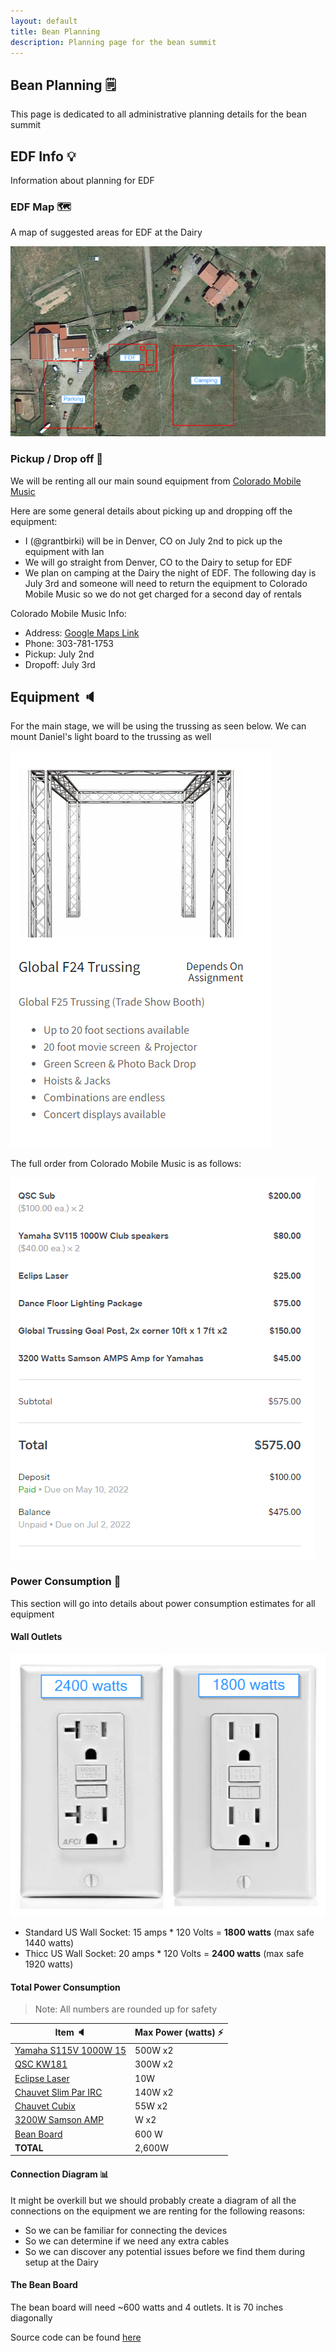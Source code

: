 ```yaml
---
layout: default
title: Bean Planning
description: Planning page for the bean summit
---
```


## Bean Planning 🗒️

This page is dedicated to all administrative planning details for the bean summit

## EDF Info 💡

Information about planning for EDF

### EDF Map 🗺️

A map of suggested areas for EDF at the Dairy

![edf-map](assets/images/edf-map.png)

### Pickup / Drop off 🚗

We will be renting all our main sound equipment from [Colorado Mobile Music](https://coloradomobilemusic.com/)

Here are some general details about picking up and dropping off the equipment:

- I (@grantbirki) will be in Denver, CO on July 2nd to pick up the equipment with Ian
- We will go straight from Denver, CO to the Dairy to setup for EDF
- We plan on camping at the Dairy the night of EDF. The following day is July 3rd and someone will need to return the equipment to Colorado Mobile Music so we do not get charged for a second day of rentals

Colorado Mobile Music Info:

- Address: [Google Maps Link](https://goo.gl/maps/QLXCj81rMXbLHF4cA)
- Phone: 303-781-1753
- Pickup: July 2nd
- Dropoff: July 3rd

## Equipment 🔈

For the main stage, we will be using the trussing as seen below. We can mount Daniel's light board to the trussing as well

![trussing](assets/images/trussing.png)

The full order from Colorado Mobile Music is as follows:

![full-order](assets/images/full-order.png)

### Power Consumption 🔌

This section will go into details about power consumption estimates for all equipment

#### Wall Outlets

![wall-outlets](assets/images/wall-outlets.png)

- Standard US Wall Socket: 15 amps * 120 Volts = **1800 watts** (max safe 1440 watts)
- Thicc US Wall Socket: 20 amps * 120 Volts = **2400 watts** (max safe 1920 watts)

#### Total Power Consumption

> Note: All numbers are rounded up for safety

| Item 🔈 | Max Power (watts) ⚡ |
| ------ | ----------- |
| [Yamaha S115V 1000W 15](assets/images/S115V-speaker.png) | 500W x2 |
| [QSC KW181](assets/images/qsc-sub.png) | 300W x2 |
| [Eclipse Laser](assets/images/eclipse.jpg) | 10W |
| [Chauvet Slim Par IRC](assets/images/chauvet-slim-par.png) | 140W x2 |
| [Chauvet Cubix](assets/images/chauvet-cubix.png) | 55W x2 |
| [3200W Samson AMP](assets/files/samson-amp-specs.pdf) | W x2 |
| [Bean Board](https://github.com/GrantBirki/bean-board) | 600 W |
| **TOTAL** | 2,600W |

#### Connection Diagram 📊

It might be overkill but we should probably create a diagram of all the connections on the equipment we are renting for the following reasons:

- So we can be familiar for connecting the devices
- So we can determine if we need any extra cables
- So we can discover any potential issues before we find them during setup at the Dairy

#### The Bean Board

The bean board will need ~600 watts and 4 outlets. It is 70 inches diagonally

Source code can be found [here](https://github.com/GrantBirki/bean-board)

